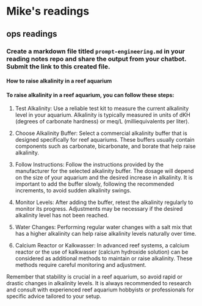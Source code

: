 # Mike's readings

## ops readings

### Create a markdown file titled `prompt-engineering.md` in your reading notes repo and share the output from your chatbot. Submit the link to this created file.

#### How to raise alkalinity in a reef aquarium

#### To raise alkalinity in a reef aquarium, you can follow these steps:

1. Test Alkalinity: Use a reliable test kit to measure the current alkalinity level in your aquarium. Alkalinity is typically measured in units of dKH (degrees of carbonate hardness) or meq/L (milliequivalents per liter).

2. Choose Alkalinity Buffer: Select a commercial alkalinity buffer that is designed specifically for reef aquariums. These buffers usually contain components such as carbonate, bicarbonate, and borate that help raise alkalinity.

3. Follow Instructions: Follow the instructions provided by the manufacturer for the selected alkalinity buffer. The dosage will depend on the size of your aquarium and the desired increase in alkalinity. It is important to add the buffer slowly, following the recommended increments, to avoid sudden alkalinity swings. 

4. Monitor Levels: After adding the buffer, retest the alkalinity regularly to monitor its progress. Adjustments may be necessary if the desired alkalinity level has not been reached.

5. Water Changes: Performing regular water changes with a salt mix that has a higher alkalinity can help raise alkalinity levels naturally over time.

6. Calcium Reactor or Kalkwasser: In advanced reef systems, a calcium reactor or the use of kalkwasser (calcium hydroxide solution) can be considered as additional methods to maintain or raise alkalinity. These methods require careful monitoring and adjustment.

Remember that stability is crucial in a reef aquarium, so avoid rapid or drastic changes in alkalinity levels. It is always recommended to research and consult with experienced reef aquarium hobbyists or professionals for specific advice tailored to your setup.

